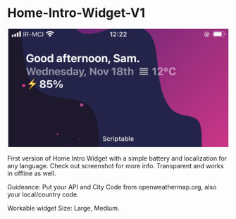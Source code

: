 # Home-Intro-Widget-V1

<p align="center" >
    <img width="500" alt="Home-Intro-Widget-V1" src ="./B26CBDF7-5A30-49F9-BFAF-624DEBCD1320.jpeg">
</p>

First version of Home Intro Widget with a simple battery and localization for any language. Check out screenshot for more info.
Transparent and works in offline as well.

Guideance: Put your API and City Code from openweathermap.org, also your local/country code.

Workable widget Size: Large, Medium.

